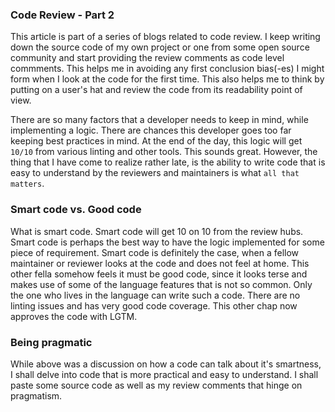 ### Code Review - Part 2
This article is part of a series of blogs related to code review. I keep writing down the source code of my own project or
one from some open source community and start providing the review comments as code level commments. This helps me in avoiding
any first conclusion bias(-es) I might form when I look at the code for the first time. This also helps me to think by putting
on a user's hat and review the code from its readability point of view.

There are so many factors that a developer needs to keep in mind, while implementing a logic. There are chances this 
developer goes too far keeping best practices in mind. At the end of the day, this logic will get `10/10` from various linting
and other tools. This sounds great. However, the thing that I have come to realize rather late, is the ability to write code
that is easy to understand by the reviewers and maintainers is what `all that matters`.

### Smart code vs. Good code
What is smart code. Smart code will get 10 on 10 from the review hubs. Smart code is perhaps the best way to have the logic
implemented for some piece of requirement. Smart code is definitely the case, when a fellow maintainer or reviewer looks at the
code and does not feel at home. This other fella somehow feels it must be good code, since it looks terse and makes use of some
of the language features that is not so common. Only the one who lives in the language can write such a code. There are no 
linting issues and has very good code coverage. This other chap now approves the code with LGTM.

### Being pragmatic
While above was a discussion on how a code can talk about it's smartness, I shall delve into code that is more practical and
easy to understand. I shall paste some source code as well as my review comments that hinge on pragmatism.
